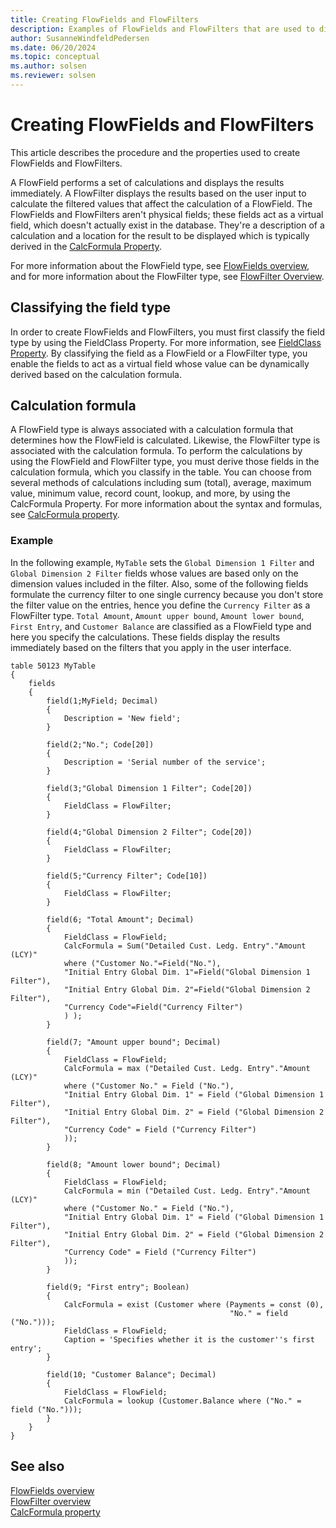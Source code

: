 ```yaml
---
title: Creating FlowFields and FlowFilters
description: Examples of FlowFields and FlowFilters that are used to display the result of the calculation described in the CalcFormula property. 
author: SusanneWindfeldPedersen
ms.date: 06/20/2024
ms.topic: conceptual
ms.author: solsen
ms.reviewer: solsen
---
```


# Creating FlowFields and FlowFilters

This article describes the procedure and the properties used to create FlowFields and FlowFilters. 

A FlowField performs a set of calculations and displays the results immediately. A FlowFilter displays the results based on the user input to calculate the filtered values that affect the calculation of a FlowField. The FlowFields and FlowFilters aren't physical fields; these fields act as a virtual field, which doesn't actually exist in the database. They're a description of a calculation and a location for the result to be displayed which is typically derived in the [CalcFormula Property](properties/devenv-calcformula-property.md). 

For more information about the FlowField type, see [FlowFields overview](devenv-flowfields.md), and for more information about the FlowFilter type, see [FlowFilter Overview](devenv-flowfilter-overview.md).

<!--
### Example scenarios
A typical scenario for using a FlowField could be the Account Balance field in the General Ledger Account table that shows the balance of the account and calculates as the sum of the NetAmount fields for all General Journal entries in the account . A typical scenario for using a FlowFilter could be a date filter. 
-->

## Classifying the field type

In order to create FlowFields and FlowFilters, you must first classify the field type by using the FieldClass Property. For more information, see [FieldClass Property](properties/devenv-fieldclass-property.md). By classifying the field as a FlowField or a FlowFilter type, you enable the fields to act as a virtual field whose value can be dynamically derived based on the calculation formula. 

## Calculation formula

A FlowField type is always associated with a calculation formula that determines how the FlowField is calculated. Likewise, the FlowFilter type is associated with the calculation formula. To perform the calculations by using the FlowField and FlowFilter type, you must derive those fields in the calculation formula, which you classify in the table. You can choose from several methods of calculations including sum (total), average, maximum value, minimum value, record count, lookup, and more, by using the CalcFormula Property. For more information about the syntax and formulas, see [CalcFormula property](properties\devenv-calcformula-property.md). 
 
### Example

In the following example, `MyTable` sets the `Global Dimension 1 Filter` and `Global Dimension 2 Filter` fields whose values are based only on the dimension values included in the filter. Also, some of the following fields formulate the currency filter to one single currency because you don't store the filter value on the entries, hence you define the `Currency Filter` as a FlowFilter type.
`Total Amount`, `Amount upper bound`, `Amount lower bound`, `First Entry`, and `Customer Balance` are classified as a FlowField type and here you specify the calculations. These fields display the results immediately based on the filters that you apply in the user interface. 

```AL
table 50123 MyTable
{
    fields
    {
        field(1;MyField; Decimal)
        {
            Description = 'New field';
        }

        field(2;"No."; Code[20])
        {
            Description = 'Serial number of the service';
        }

        field(3;"Global Dimension 1 Filter"; Code[20])
        {
            FieldClass = FlowFilter;
        }

        field(4;"Global Dimension 2 Filter"; Code[20])
        {
            FieldClass = FlowFilter;
        }

        field(5;"Currency Filter"; Code[10])
        {
            FieldClass = FlowFilter;
        }

        field(6; "Total Amount"; Decimal)
        {
            FieldClass = FlowField;
            CalcFormula = Sum("Detailed Cust. Ledg. Entry"."Amount (LCY)"
            where ("Customer No."=Field("No."),
            "Initial Entry Global Dim. 1"=Field("Global Dimension 1 Filter"),
            "Initial Entry Global Dim. 2"=Field("Global Dimension 2 Filter"),
            "Currency Code"=Field("Currency Filter")
            ) );
        }

        field(7; "Amount upper bound"; Decimal)
        {
            FieldClass = FlowField;
            CalcFormula = max ("Detailed Cust. Ledg. Entry"."Amount (LCY)"
            where ("Customer No." = Field ("No."),
            "Initial Entry Global Dim. 1" = Field ("Global Dimension 1 Filter"),
            "Initial Entry Global Dim. 2" = Field ("Global Dimension 2 Filter"),
            "Currency Code" = Field ("Currency Filter")
            ));
        }

        field(8; "Amount lower bound"; Decimal)
        {
            FieldClass = FlowField;
            CalcFormula = min ("Detailed Cust. Ledg. Entry"."Amount (LCY)"
            where ("Customer No." = Field ("No."),
            "Initial Entry Global Dim. 1" = Field ("Global Dimension 1 Filter"),
            "Initial Entry Global Dim. 2" = Field ("Global Dimension 2 Filter"),
            "Currency Code" = Field ("Currency Filter")
            ));
        }

        field(9; "First entry"; Boolean)
        {
            CalcFormula = exist (Customer where (Payments = const (0),
                                                 "No." = field ("No.")));
            FieldClass = FlowField;
            Caption = 'Specifies whether it is the customer''s first entry';
        }

        field(10; "Customer Balance"; Decimal)
        {
            FieldClass = FlowField;
            CalcFormula = lookup (Customer.Balance where ("No." = field ("No.")));
        }
    }
}
```

## See also

[FlowFields overview](devenv-flowfields.md)  
[FlowFilter overview](devenv-flowfilter-overview.md)  
[CalcFormula property](properties\devenv-calcformula-property.md)
